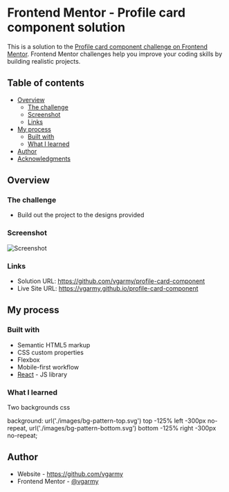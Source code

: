 # Frontend Mentor - Profile card component solution

This is a solution to the [Profile card component challenge on Frontend Mentor](https://www.frontendmentor.io/challenges/profile-card-component-cfArpWshJ). Frontend Mentor challenges help you improve your coding skills by building realistic projects. 

## Table of contents

- [Overview](#overview)
  - [The challenge](#the-challenge)
  - [Screenshot](#screenshot)
  - [Links](#links)
- [My process](#my-process)
  - [Built with](#built-with)
  - [What I learned](#what-i-learned)
- [Author](#author)
- [Acknowledgments](#acknowledgments)


## Overview

### The challenge

- Build out the project to the designs provided

### Screenshot

<img src="screenshot" alt="Screenshot" />

### Links

- Solution URL: https://github.com/vgarmy/profile-card-component
- Live Site URL: https://vgarmy.github.io/profile-card-component

## My process

### Built with

- Semantic HTML5 markup
- CSS custom properties
- Flexbox
- Mobile-first workflow
- [React](https://reactjs.org/) - JS library


### What I learned

Two backgrounds css

background: url('./images/bg-pattern-top.svg') top -125% left -300px no-repeat, 
            url('./images/bg-pattern-bottom.svg') bottom -125% right -300px no-repeat;


## Author

- Website - https://github.com/vgarmy
- Frontend Mentor - [@vgarmy](https://www.frontendmentor.io/profile/vgarmy)

